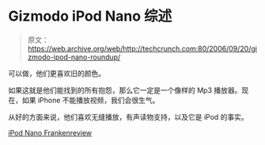 # Gizmodo iPod Nano 综述

> 原文：<https://web.archive.org/web/http://techcrunch.com:80/2006/09/20/gizmodo-ipod-nano-roundup/>

可以做，他们更喜欢旧的颜色。

如果这就是他们能找到的所有抱怨，那么它一定是一个像样的 Mp3 播放器。现在，如果 iPhone 不能播放视频，我们会很生气。

从好的方面来说，他们喜欢无缝播放，有声读物支持，以及它是 iPod 的事实。

[iPod Nano Frankenreview](https://web.archive.org/web/20151003074359/http://gizmodo.com/gadgets/feature/gizmodo-frankenreview-ipod-nano-v20-201818.php)